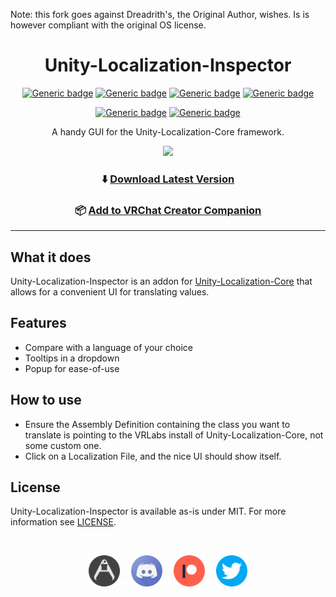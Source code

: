 Note: this fork goes against Dreadrith's, the Original Author, wishes. Is is however compliant with the original OS license.

<div align="center">

# Unity-Localization-Inspector

[![Generic badge](https://img.shields.io/github/downloads/VRLabs/Unity-Localiation-Inspector/total?label=Downloads)](https://github.com/VRLabs/Unity-Localiation-Inspector/releases/latest)
[![Generic badge](https://img.shields.io/badge/License-MIT-informational.svg)](https://github.com/VRLabs/Unity-Localization-Inspector/blob/main/LICENSE)
[![Generic badge](https://img.shields.io/badge/Unity-2019.4.31f1-lightblue.svg)](https://unity3d.com/unity/whats-new/2019.4.31)
[![Generic badge](https://img.shields.io/badge/SDK-AvatarSDK3-lightblue.svg)](https://vrchat.com/home/download)

[![Generic badge](https://img.shields.io/discord/706913824607043605?color=%237289da&label=DISCORD&logo=Discord&style=for-the-badge)](https://discord.vrlabs.dev/)
[![Generic badge](https://img.shields.io/endpoint.svg?url=https%3A%2F%2Fshieldsio-patreon.vercel.app%2Fapi%3Fusername%3Dvrlabs%26type%3Dpatrons&style=for-the-badge)](https://patreon.vrlabs.dev/)

A handy GUI for the Unity-Localization-Core framework.

<img src="https://github.com/user-attachments/assets/6135be78-28c5-4fb3-bfac-29c4f72c6c3b" />

### ⬇️ [Download Latest Version](https://github.com/VRLabs/Unity-Localiation-Inspector/releases/latest)


### 📦 [Add to VRChat Creator Companion](https://vrlabs.dev/packages?package=dev.vrlabs.unity-localiation-inspector)

</div>

---
## What it does

Unity-Localization-Inspector is an addon for [Unity-Localization-Core](https://www.github.com/VRLabs/Unity-Localization-Core) that allows for a convenient UI for translating values.

## Features

- Compare with a language of your choice
- Tooltips in a dropdown
- Popup for ease-of-use

## How to use

- Ensure the Assembly Definition containing the class you want to translate is pointing to the VRLabs install of Unity-Localization-Core, not some custom one.
- Click on a Localization File, and the nice UI should show itself.

## License

Unity-Localization-Inspector is available as-is under MIT. For more information see [LICENSE](https://github.com/VRLabs/Unity-Localization-Inspector/blob/main/LICENSE).

​

<div align="center">

[<img src="https://github.com/VRLabs/Resources/raw/main/Icons/VRLabs.png" width="50" height="50">](https://vrlabs.dev "VRLabs")
<img src="https://github.com/VRLabs/Resources/raw/main/Icons/Empty.png" width="10">
[<img src="https://github.com/VRLabs/Resources/raw/main/Icons/Discord.png" width="50" height="50">](https://discord.vrlabs.dev/ "VRLabs")
<img src="https://github.com/VRLabs/Resources/raw/main/Icons/Empty.png" width="10">
[<img src="https://github.com/VRLabs/Resources/raw/main/Icons/Patreon.png" width="50" height="50">](https://patreon.vrlabs.dev/ "VRLabs")
<img src="https://github.com/VRLabs/Resources/raw/main/Icons/Empty.png" width="10">
[<img src="https://github.com/VRLabs/Resources/raw/main/Icons/Twitter.png" width="50" height="50">](https://twitter.com/vrlabsdev "VRLabs")

</div>
